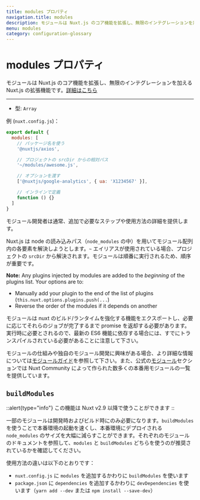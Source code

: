 ```yaml
---
title: modules プロパティ
navigation.title: modules
description: モジュールは Nuxt.js のコア機能を拡張し、無限のインテグレーションを加える Nuxt.js の拡張機能です。
menu: modules
category: configuration-glossary
---
```

# modules プロパティ

モジュールは Nuxt.js のコア機能を拡張し、無限のインテグレーションを加える Nuxt.js の拡張機能です。[詳細はこちら](/docs/directory-structure/modules)

---

- 型: `Array`

例 (`nuxt.config.js`)：

```js
export default {
  modules: [
    // パッケージ名を使う
    '@nuxtjs/axios',

    // プロジェクトの srcDir からの相対パス
    '~/modules/awesome.js',

    // オプションを渡す
    ['@nuxtjs/google-analytics', { ua: 'X1234567' }],

    // インラインで定義
    function () {}
  ]
}
```

モジュール開発者は通常、追加で必要なステップや使用方法の詳細を提供します。

Nuxt.js は node の読み込みパス（`node_modules` の中）を用いてモジュール配列内の各要素を解決しようとします。`~` エイリアスが使用されている場合、プロジェクトの `srcDir` から解決されます。モジュールは順番に実行されるため、順序が重要です。

**Note:** Any plugins injected by modules are added to the *beginning* of the plugins list. Your options are to:
- Manually add your plugin to the end of the list of plugins (`this.nuxt.options.plugins.push(...`)
- Reverse the order of the modules if it depends on another

モジュールは nuxt のビルド/ランタイムを強化する機能をエクスポートし、必要に応じてそれらのジョブが完了するまで promise を返却する必要があります。実行時に必要とされるので、最新の ES6 機能に依存する場合には、すでにトランスパイルされている必要があることに注意して下さい。

モジュールの仕組みや独自のモジュール開発に興味がある場合、より詳細な情報については[モジュールガイド](/docs/directory-structure/modules)を参照して下さい。また、公式の[モジュール](https://github.com/nuxt-community/awesome-nuxt#modules)セクションでは Nuxt Community によって作られた数多くの本番用モジュールの一覧を提供しています。

## `buildModules`

::alert{type="info"}
この機能は Nuxt v2.9 以降で使うことができます
::

一部のモジュールは開発時およびビルド時にのみ必要になります。`buildModules` を使うことで本番環境の起動を速くし、本番環境にデプロイされる `node_modules` のサイズを大幅に減らすことができます。それぞれのモジュールのドキュメントを参照して、`modules` と `buildModules` どちらを使うのが推奨されているかを確認してください。

使用方法の違いは以下のとおりです：

- `nuxt.config.js` に `modules` を追加するかわりに `buildModules` を使います
- `package.json` に `dependencies` を追加するかわりに `devDependencies` を使います（`yarn add --dev` または `npm install --save-dev`） 
